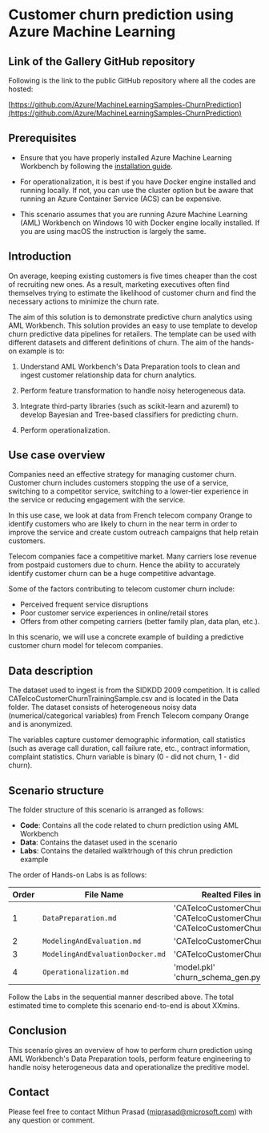 # Customer churn prediction using Azure Machine Learning

## Link of the Gallery GitHub repository
Following is the link to the public GitHub repository where all the codes are hosted:

[https://github.com/Azure/MachineLearningSamples-ChurnPrediction](https://github.com/Azure/MachineLearningSamples-ChurnPrediction)

## Prerequisites

* Ensure that you have properly installed Azure Machine Learning Workbench by following the [installation guide](./quick-start-installation.md).

* For operationalization, it is best if you have Docker engine installed and running locally. If not, you can use the cluster option but be aware that running an Azure Container Service (ACS) can be expensive.

* This scenario assumes that you are running Azure Machine Learning (AML) Workbench on Windows 10 with Docker engine locally installed. If you are using macOS the instruction is largely the same.

## Introduction
On average, keeping existing customers is five times cheaper than the cost of recruiting new ones. As a result, marketing executives often find themselves trying to estimate the likelihood of customer churn and find the necessary actions to minimize the churn rate.

The aim of this solution is to demonstrate predictive churn analytics using AML Workbench. This solution provides an easy to use template to develop churn predictive data pipelines for retailers. The template can be used with different datasets and different definitions of churn. The aim of the hands-on example is to:

1. Understand AML Workbench's Data Preparation tools to clean and ingest customer relationship data for churn analytics.

2. Perform feature transformation to handle noisy heterogeneous data.

3. Integrate third-party libraries (such as scikit-learn and azureml) to develop Bayesian and Tree-based classifiers for predicting churn.

4. Perform operationalization.

## Use case overview
Companies need an effective strategy for managing customer churn. Customer churn includes customers stopping the use of a service, switching to a competitor service, switching to a lower-tier experience in the service or reducing engagement with the service.

In this use case, we look at data from French telecom company Orange to identify customers who are likely to churn in the near term in order to improve the service and create custom outreach campaigns that help retain customers.

Telecom companies face a competitive market. Many carriers lose revenue from postpaid customers due to churn. Hence the ability to accurately identify customer churn can be a huge competitive advantage.

Some of the factors contributing to telecom customer churn include:

* Perceived frequent service disruptions
* Poor customer service experiences in online/retail stores
* Offers from other competing carriers (better family plan, data plan, etc.).

In this scenario, we will use a concrete example of building a predictive customer churn model for telecom companies.

## Data description

The dataset used to ingest is from the SIDKDD 2009 competition. It is called CATelcoCustomerChurnTrainingSample.csv and is located in the Data folder. The dataset consists of heterogeneous noisy data (numerical/categorical variables) from French Telecom company Orange and is anonymized.

The variables capture customer demographic information, call statistics (such as average call duration, call failure rate, etc., contract information, complaint statistics. Churn variable is binary (0 - did not churn, 1 - did churn).

## Scenario structure

The folder structure of this scenario is arranged as follows:

* **Code**: Contains all the code related to churn prediction using AML Workbench  
* **Data**: Contains the dataset used in the scenario 
* **Labs**: Contains the detailed walktrhough of this chrun prediction example

The order of Hands-on Labs is as follows:

| Order| File Name | Realted Files in the Code Folder |
|--|-----------|------|
| 1 | `DataPreparation.md` | 'CATelcoCustomerChurnTrainingSample.dprep'<br>'CATelcoCustomerChurnTrainingSample.dconn'<br>'CATelcoCustomerChurnTrainingSample.csv' |
| 2 | `ModelingAndEvaluation.md` | 'CATelcoCustomerChurnModeling.py' |
| 3 | `ModelingAndEvaluationDocker.md` | 'CATelcoCustomerChurnModelingDocker.py' |
| 4 | `Operationalization.md` | 'model.pkl'<br>'churn_schema_gen.py' |

Follow the Labs in the sequential manner described above. The total estimated time to complete this scenario end-to-end is about XXmins.

## Conclusion
This scenario gives an overview of how to perform churn prediction using AML Workbench's Data Preparation tools, perform feature engineering to handle noisy heterogeneous data and operationalize the preditive model.

## Contact
Please feel free to contact Mithun Prasad (miprasad@microsoft.com) with any question or comment.
